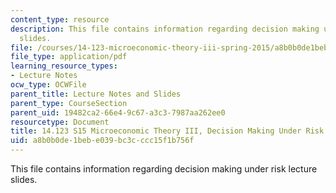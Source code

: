 ```yaml
---
content_type: resource
description: This file contains information regarding decision making under risk lecture
  slides.
file: /courses/14-123-microeconomic-theory-iii-spring-2015/a8b0b0de1bebe039bc3cccc15f1b756f_MIT14_123S15_decision.pdf
file_type: application/pdf
learning_resource_types:
- Lecture Notes
ocw_type: OCWFile
parent_title: Lecture Notes and Slides
parent_type: CourseSection
parent_uid: 19482ca2-66e4-9c67-a3c3-7987aa262ee0
resourcetype: Document
title: 14.123 S15 Microeconomic Theory III, Decision Making Under Risk Lecture Slides
uid: a8b0b0de-1beb-e039-bc3c-ccc15f1b756f
---
```

This file contains information regarding decision making under risk lecture slides.

